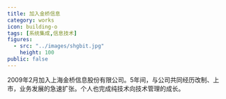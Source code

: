 ```yaml
---
title: 加入金桥信息
category: works
icon: building-o
tags: [系统集成,信息技术]
figures:
  - src: "../images/shgbit.jpg"
    height: 100
public: false
---
```


2009年2月加入上海金桥信息股份有限公司。5年间，与公司共同经历改制、上市，业务发展的急速扩张。个人也完成纯技术向技术管理的成长。